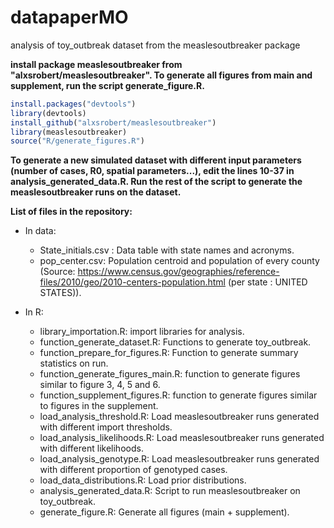 # datapaperMO
analysis of toy_outbreak dataset from the measlesoutbreaker package

**install package measlesoutbreaker from "alxsrobert/measlesoutbreaker". To generate all figures from main and supplement, run the script generate_figure.R.**

```R
install.packages("devtools")
library(devtools)
install_github("alxsrobert/measlesoutbreaker")
library(measlesoutbreaker)
source("R/generate_figures.R")
```

**To generate a new simulated dataset with different input parameters (number of cases, R0, spatial parameters...), edit the lines 10-37 in analysis_generated_data.R. Run the rest of the script to generate the measlesoutbreaker runs on the dataset.**

**List of files in the repository:**
* In data: 
  * State_initials.csv	: Data table with state names and acronyms.
  * pop_center.csv: Population centroid and population of every county (Source: https://www.census.gov/geographies/reference-files/2010/geo/2010-centers-population.html (per state : UNITED STATES)).

* In R:
  * library_importation.R: import libraries for analysis.
  * function_generate_dataset.R: Functions to generate toy_outbreak.
  * function_prepare_for_figures.R: Function to generate summary statistics on run.
  * function_generate_figures_main.R: function to generate figures similar to figure 3, 4, 5 and 6.
  * function_supplement_figures.R: function to generate figures similar to figures in the supplement.
  * load_analysis_threshold.R: Load measlesoutbreaker runs generated with different import thresholds.
  * load_analysis_likelihoods.R: Load measlesoutbreaker runs generated with different likelihoods.
  * load_analysis_genotype.R: Load measlesoutbreaker runs generated with different proportion of genotyped cases.
  * load_data_distributions.R: Load prior distributions.
  * analysis_generated_data.R: Script to run measlesoutbreaker on toy_outbreak.
  * generate_figure.R: Generate all figures (main + supplement).
